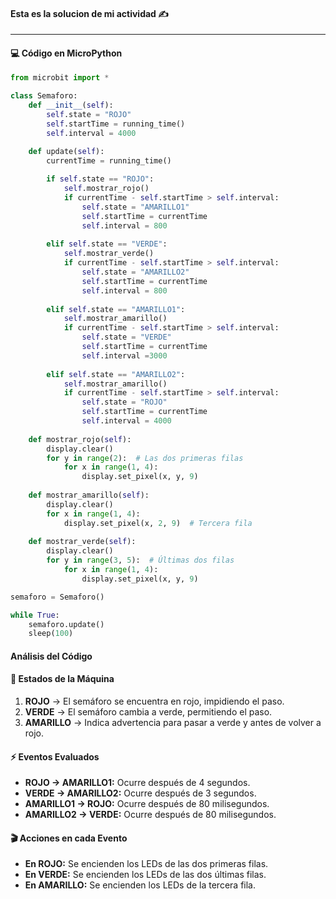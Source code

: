 #### Esta es la solucion de mi actividad ✍️
---

#### 💻 Código en MicroPython

``` py
from microbit import *

class Semaforo:
    def __init__(self):
        self.state = "ROJO"
        self.startTime = running_time()
        self.interval = 4000 

    def update(self):
        currentTime = running_time()
        
        if self.state == "ROJO":
            self.mostrar_rojo()
            if currentTime - self.startTime > self.interval:
                self.state = "AMARILLO1"
                self.startTime = currentTime
                self.interval = 800 
        
        elif self.state == "VERDE":
            self.mostrar_verde()
            if currentTime - self.startTime > self.interval:
                self.state = "AMARILLO2"
                self.startTime = currentTime
                self.interval = 800
        
        elif self.state == "AMARILLO1":
            self.mostrar_amarillo()
            if currentTime - self.startTime > self.interval:
                self.state = "VERDE"
                self.startTime = currentTime
                self.interval =3000  
                
        elif self.state == "AMARILLO2":
            self.mostrar_amarillo()
            if currentTime - self.startTime > self.interval:
                self.state = "ROJO"
                self.startTime = currentTime
                self.interval = 4000
    
    def mostrar_rojo(self):
        display.clear()
        for y in range(2):  # Las dos primeras filas
            for x in range(1, 4):
                display.set_pixel(x, y, 9)
    
    def mostrar_amarillo(self):
        display.clear()
        for x in range(1, 4):
            display.set_pixel(x, 2, 9)  # Tercera fila
    
    def mostrar_verde(self):
        display.clear()
        for y in range(3, 5):  # Últimas dos filas
            for x in range(1, 4):
                display.set_pixel(x, y, 9)

semaforo = Semaforo()

while True:
    semaforo.update()
    sleep(100)
```

#### Análisis del Código

#### 🔄 Estados de la Máquina  
1. **ROJO** → El semáforo se encuentra en rojo, impidiendo el paso.  
2. **VERDE** → El semáforo cambia a verde, permitiendo el paso.  
3. **AMARILLO** → Indica advertencia para pasar a verde y antes de volver a rojo.  

#### ⚡ Eventos Evaluados  
- **ROJO → AMARILLO1:** Ocurre después de 4 segundos.  
- **VERDE → AMARILLO2:** Ocurre después de 3 segundos.  
- **AMARILLO1 → ROJO:** Ocurre después de 80 milisegundos. 
- **AMARILLO2 → VERDE:** Ocurre después de 80 milisegundos.  

#### 🎬 Acciones en cada Evento  
- **En ROJO:** Se encienden los LEDs de las dos primeras filas.  
- **En VERDE:** Se encienden los LEDs de las dos últimas filas.  
- **En AMARILLO:** Se encienden los LEDs de la tercera fila.  

